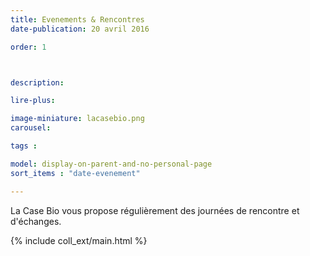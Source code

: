 ```yaml
---
title: Evenements & Rencontres
date-publication: 20 avril 2016

order: 1



description: 

lire-plus:

image-miniature: lacasebio.png
carousel: 

tags : 

model: display-on-parent-and-no-personal-page
sort_items : "date-evenement"

---
```


<!-- ******************************** -->
<!-- **** intro rayon **** -->

La Case Bio vous propose régulièrement des journées de rencontre et d'échanges.

<!-- **** fin intro rayon ********* -->
<!-- ****************************** -->
<!--fin-excerpt-->

{% include coll_ext/main.html %}

